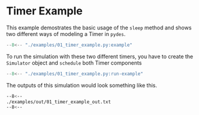 # Timer Example

This example demostrates the basic usage of the `sleep` method and shows
two different ways of modeling a Timer in `pydes`.

```py
--8<-- "./examples/01_timer_example.py:example"
```

To run the simulation with these two different timers, you have to 
create the `Simulator` object and `schedule` both Timer components

```py
--8<-- "./examples/01_timer_example.py:run-example"
```

The outputs of this simulation would look something like this.

```bash
--8<--
./examples/out/01_timer_example_out.txt
--8<--
```
